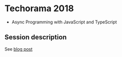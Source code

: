# Techorama 2018

* Async Programming with JavaScript and TypeScript

## Session description

See [blog post](http://www.software-architects.com/devblog/2018/01/17/techorama-async-javascript)
